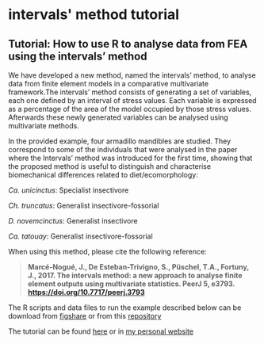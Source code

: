 # intervals' method tutorial

## Tutorial: How to use R to analyse data from FEA using the intervals’ method

We have developed a new method, named the intervals’ method, to analyse data from finite element models in a comparative multivariate framework.The intervals’ method consists of generating a set of variables, each one defined by an interval of stress values. Each variable is expressed as a percentage of the area of the model occupied by those stress values. Afterwards these newly generated variables can be analysed using multivariate methods.

In the provided example, four armadillo mandibles are studied. They correspond to some of the individuals that were analysed in the paper where the Intervals’ method was introduced for the first time, showing that the proposed method is useful to distinguish and characterise biomechanical differences related to diet/ecomorphology:

*Ca. unicinctus*: Specialist insectivore

*Ch. truncatus*: Generalist insectivore-fossorial

*D. novemcinctus*: Generalist insectivore

*Ca. tatouay*: Generalist insectivore-fossorial

When using this method, please cite the following reference: 
> **Marcé-Nogué, J., De Esteban-Trivigno, S., Püschel, T.A., Fortuny, J., 2017. The intervals method: a new approach to analyse finite element outputs using multivariate statistics. PeerJ 5, e3793. https://doi.org/10.7717/peerj.3793**

The R scripts and data files to run the example described below can be download from [figshare](https://figshare.com/articles/intervals-method-files_rar/12025866) or from this [repository](https://github.com/ThomasPueschel/intervals/tree/master/Data)

The tutorial can be found [here](https://github.com/ThomasPueschel/intervals/blob/master/tutorial_intervals.md) or in [my personal website](https://www.thomaspuschel.com/post/tutorial_intervals/) 
